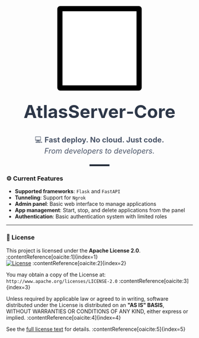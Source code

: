 <!-- Hero Section -->
<div align="center">

  <!-- Logo -->
  <div align="center" style="background-color: #000; padding: 1em; display: inline-block; border-radius: 8px;">
     <img
       src="app/static/svg/atlas.svg"
       alt="AtlasServer Logo"
       width="200"
       style="display: block;"
     />
   </div>


  <!-- Main Title -->
  <h1 style="margin-top: 0.5em; font-size: 3rem; color: #2d3748;">
    AtlasServer‑Core
  </h1>

  <!-- Tagline -->
  <p style="font-size: 1.25rem; color: #4a5568; line-height: 1.5;">
    💻 <strong>Fast deploy. No cloud. Just code.</strong><br />
    <em>From developers to developers.</em>
  </p>

  <!-- Divider -->
  <hr style="width: 50px; border: 2px solid #2d3748; margin: 1.5em auto;" />

</div>


### ⚙️ Current Features

- **Supported frameworks**: `Flask` and `FastAPI`
- **Tunneling**: Support for `Ngrok`
- **Admin panel**: Basic web interface to manage applications
- **App management**: Start, stop, and delete applications from the panel
- **Authentication**: Basic authentication system with limited roles

---

### 📄 License

This project is licensed under the **Apache License 2.0**. :contentReference[oaicite:1]{index=1}  
[![License](https://img.shields.io/badge/License-Apache_2.0-blue.svg)](https://www.apache.org/licenses/LICENSE-2.0) :contentReference[oaicite:2]{index=2}  

You may obtain a copy of the License at:  
`http://www.apache.org/licenses/LICENSE-2.0` :contentReference[oaicite:3]{index=3}  

Unless required by applicable law or agreed to in writing, software  
distributed under the License is distributed on an **"AS IS" BASIS**,  
WITHOUT WARRANTIES OR CONDITIONS OF ANY KIND, either express or implied. :contentReference[oaicite:4]{index=4}  

See the [full license text](LICENSE) for details. :contentReference[oaicite:5]{index=5}  
